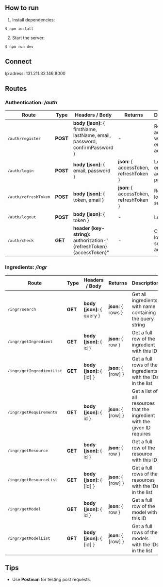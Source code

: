 ## How to run

1. Install dependencies:

```console
$ npm install
```

2. Start the server:

```console
$ npm run dev
```

## Connect

Ip adress: 131.211.32.146:8000

## Routes

### Authentication: */auth*

<table >
<thead>
  <tr>
    <th>Route</span></th>
    <th>Type</th>
    <th>Headers / Body</th>
    <th>Returns</th>
    <th>Description</th>
  </tr>
</thead>
<tbody>
  <tr>
    <td ><pre>/auth/register</pre></td>
    <td ><b>POST</b></td>
    <td > <b>body (json):</b> { firstName, lastName, email, password, confirmPassword }</td>
    <td > - </td>
    <td > Register an account with an email adress</td>
  </tr>
  <tr>
    <td ><pre>/auth/login</pre></td>
    <td ><b>POST</b></td>
    <td > <b>body (json):</b> { email, password }</td>
    <td > <b>json:</b> { accessToken, refreshToken }</td>
    <td > Login with email adress and password.</td>
  </tr>
  <tr>
    <td ><pre>/auth/refreshToken</pre></td>
    <td ><b>POST</b></td>
    <td > <b>body (json):</b> { token, email }</td>
    <td > <b>json:</b> { accessToken, refreshToken }</td>
    <td > Refresh login session </td>
  </tr>
  <tr>
    <td ><pre>/auth/logout</pre></td>
    <td ><b>POST</b></td>
    <td > <b>body (json):</b> { token }</td>
    <td >-</td>
    <td > Logout </td>
  </tr>
  <tr>
    <td ><pre>/auth/check</pre></td>
    <td ><b>GET</b></td>
    <td > <b>header (key-string):</b> authorization-"{refreshToken} {accessToken}"</td>
    <td >-</td>
    <td > Check if login session is active </td>
  </tr>
</tbody>
</table>

### Ingredients: */ingr*


<table >
<thead>
  <tr>
    <th>Route</span></th>
    <th>Type</th>
    <th>Headers / Body</th>
    <th>Returns</th>
    <th>Description</th>
  </tr>
</thead>
<tbody>
  <tr>
    <td ><pre>/ingr/search</pre></td>
    <td ><b>GET</b></td>
    <td > <b>body (json):</b> { query }</td>
    <td > <b>json:</b> { rows }</td>
    <td > Get all ingredients with name containing the query string </td>
  </tr>
    <tr>
    <td ><pre>/ingr/getIngredient</pre></td>
    <td ><b>GET</b></td>
    <td > <b>body (json):</b> { id }</td>
    <td > <b>json:</b> { row }</td>
    <td > Get a full row of the ingredient with this ID </td>
  </tr>
  </tr>
    <tr>
    <td ><pre>/ingr/getIngredientList</pre></td>
    <td ><b>GET</b></td>
    <td > <b>body (json):</b> { [id] }</td>
    <td > <b>json:</b> { [row] }</td>
    <td > Get a full rows of the ingredients with the IDs in the list </td>
  </tr>
  </tr>
    <tr>
    <td ><pre>/ingr/getRequirements</pre></td>
    <td ><b>GET</b></td>
    <td > <b>body (json):</b> { id }</td>
    <td > <b>json:</b> { [row] }</td>
    <td > Get a list of all resources that the ingredient with the given ID requires </td>
  </tr>
  </tr>
    <tr>
    <td ><pre>/ingr/getResource</pre></td>
    <td ><b>GET</b></td>
    <td > <b>body (json):</b> { id }</td>
    <td > <b>json:</b> { row }</td>
    <td > Get a full row of the resource with this ID </td>
  </tr>
  </tr>
    <tr>
    <td ><pre>/ingr/getResourceList</pre></td>
    <td ><b>GET</b></td>
    <td > <b>body (json):</b> { [id] }</td>
    <td > <b>json:</b> { [row] }</td>
    <td > Get a full rows of the resources with the IDs in the list </td>
  </tr>
  </tr>
    <tr>
    <td ><pre>/ingr/getModel</pre></td>
    <td ><b>GET</b></td>
    <td > <b>body (json):</b> { id }</td>
    <td > <b>json:</b> { row }</td>
    <td > Get a full row of the model with this ID </td>
  </tr>
  </tr>
    <tr>
    <td ><pre>/ingr/getModelList</pre></td>
    <td ><b>GET</b></td>
    <td > <b>body (json):</b> { [id] }</td>
    <td > <b>json:</b> { [row] }</td>
    <td > Get a full rows of the models with the IDs in the list </td>
  </tr>
</tbody>
</table>

## Tips

- Use **Postman** for testing post requests.
